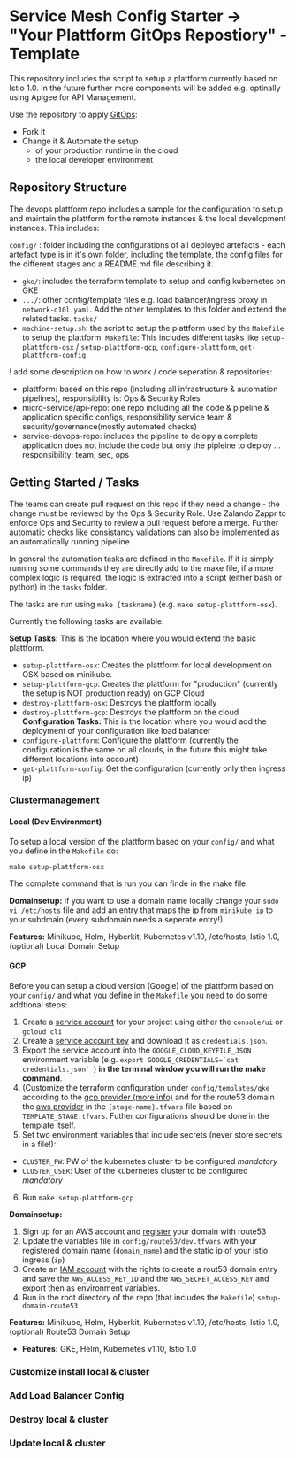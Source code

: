 # Service Mesh Config Starter -> "Your Plattform GitOps Repostiory" - Template

This repository includes the script to setup a plattform currently based on Istio 1.0. In the future further more components will be added e.g. optinally using Apigee for API Management. 

Use the repository to apply [GitOps](https://www.weave.works/blog/gitops-operations-by-pull-request):

* Fork it
* Change it & Automate the setup 
  * of your production runtime in the cloud
  * the local developer environment 

## Repository Structure

The devops plattform repo includes a sample for the configuration to setup and maintain the plattform for the remote instances & the local development instances. This includes: 

`config/` : folder including the configurations of all deployed artefacts - each artefact type is in it's own folder, including the template, the config files for the different stages and a README.md file describing it.
- `gke/`: includes the terraform template to setup and config kubernetes on GKE
- `.../`: other config/template files e.g. load balancer/ingress proxy in `network-d10l.yaml`. Add the other templates to this folder and extend the related tasks.
`tasks/`
- `machine-setup.sh`: the script to setup the plattform used by the `Makefile` to setup the plattform.
`Makefile`: This includes different tasks like `setup-plattform-osx` / `setup-plattform-gcp`, `configure-plattform`, `get-plattform-config`


! add some description on how to work / code seperation & repositories: 
- plattform: based on this repo (including all infrastructure & automation pipelines), responsiblilty is: Ops & Security Roles
- micro-service/api-repo: one repo including all the code & pipeline & application specific configs, responsibility service team & security/governance(mostly automated checks)
- service-devops-repo: includes the pipeline to delopy a complete application does not include the code but only the pipleine to deploy ... responsibility: team, sec, ops 

## Getting Started / Tasks

The teams can create pull request on this repo if they need a change - the change must be reviewed by the Ops & Security Role. Use Zalando Zappr to enforce Ops and  Security to review a pull request before a merge. Further automatic checks like consistancy validations can also be implemented as an automatically running pipeline.

In general the automation tasks are defined in the `Makefile`. If it is simply running some commands they are directly add to the make file, if a more complex logic is required, the logic is extracted into a script (either bash or python) in the `tasks` folder. 

The tasks are run using `make {taskname}` (e.g. `make setup-plattform-osx`).

Currently the following tasks are available: 

**Setup Tasks:** This is the location where you would extend the basic plattform. 
* `setup-plattform-osx`: Creates the plattform for local development on OSX based on minikube. 
* `setup-plattform-gcp`: Creates the plattform for "production" (currently the setup is NOT production ready) on GCP Cloud
* `destroy-plattform-osx`: Destroys the plattform locally
* `destroy-plattform-gcp`: Destroys the plattform on the cloud
**Configuration Tasks:** This is the location where you would add the deployment of your configuration like load balancer 
* `configure-plattform`: Configure the plattform (currently the configuration is the same on all clouds, in the future this might take different locations into account)
* `get-plattform-config`: Get the configuration (currently only then ingress ip)

### Clustermanagement 
#### Local (Dev Environment)

To setup a local version of the plattform based on your `config/` and what you define in the `Makefile` do: 

`make setup-plattform-osx` 

The complete command that is run you can finde in the make file.

**Domainsetup:** If you want to use a domain name locally change your `sudo vi /etc/hosts` file and add an entry that maps the ip from `minikube ip` to your subdmain (every subdomain needs a seperate entry!). 


**Features:** Minikube, Helm, Hyberkit, Kubernetes v1.10, /etc/hosts, Istio 1.0, (optional) Local Domain Setup


#### GCP

Before you can setup a cloud version (Google) of the plattform based on your `config/` and what you define in the `Makefile` you need to do some addtional steps: 

1. Create a [service account](https://cloud.google.com/iam/docs/creating-managing-service-accounts) for your project using either the `console/ui` or `gcloud cli`
2. Create a [service account key](https://cloud.google.com/iam/docs/creating-managing-service-account-keys) and download it as `credentials.json`.
3. Export the service account into the `GOOGLE_CLOUD_KEYFILE_JSON` environment variable (e.g. ``export GOOGLE_CREDENTIALS=`cat credentials.json` ``) **in the terminal window you will run the make command**. 
4. (Customize the terraform configuration under `config/templates/gke` according to the [gcp provider (more info)](https://www.terraform.io/docs/providers/google/index.html) and for the route53 domain the [aws provider](https://www.terraform.io/docs/providers/aws/r/route53_record.html) in the `{stage-name}.tfvars` file based on `TEMPLATE_STAGE.tfvars`.
Futher configurations should be done in the template itself. 
5. Set two environment variables that include secrets (never store secrets in a file!):
  * `CLUSTER_PW`: PW of the kubernetes cluster to be configured *mandatory*
  * `CLUSTER_USER`: User of the kubernetes cluster to be configured *mandatory*
6. Run `make setup-plattform-gcp` 


**Domainsetup:**
1. Sign up for an AWS account and [register](https://docs.aws.amazon.com/Route53/latest/DeveloperGuide/registrar.html) your domain with route53 
2. Update the variables file in `config/route53/dev.tfvars` with your registered domain name (`domain_name`) and the static ip of your istio ingress (`ip`)
3. Create an [IAM account](https://docs.aws.amazon.com/IAM/latest/UserGuide/id_users_create.html#id_users_create_console) with the rights to create a rout53 domain entry and save the `AWS_ACCESS_KEY_ID` and the `AWS_SECRET_ACCESS_KEY` and export then as environment variables.
4. Run in the root directory of the repo (that includes the `Makefile`) `setup-domain-route53`
  
**Features:** Minikube, Helm, Hyberkit, Kubernetes v1.10, /etc/hosts, Istio 1.0, (optional) Route53 Domain Setup

* **Features:** GKE, Helm, Kubernetes v1.10, Istio 1.0

### Customize install local & cluster

### Add Load Balancer Config

### Destroy local & cluster

### Update local & cluster